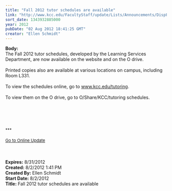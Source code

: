 ```yaml
---
title: "Fall 2012 tutor schedules are available"
link: "http://www.kcc.edu/FacultyStaff/update/Lists/Announcements/DispForm.aspx?ID=769"
sort_date: 1343932885000
year: 2012
pubDate: "02 Aug 2012 18:41:25 GMT"
creator: "Ellen Schmidt"
---
```


<div><b>Body:</b> <div class="ExternalClass7366BC0127BB4E51A6918BB1D413CD3E"><div>The Fall 2012 tutor schedules, developed by the Learning Services Department, are now available on the website and on the O drive.</div>
<div><br />Printed copies also are available at various locations on campus, including Room L331.</div>
<div><br />To view the schedules online, go to <a href="/tutoring">www.kcc.edu/tutoring</a>.</div>
<div><br />To view them on the O drive, go to O/Share/KCC/tutoring schedules.</div>
<div> </div>
<div> </div>
<div> </div>
<div> </div>
<div> </div>
<div>
<div><font size="2">***</font></div>
<div><font size="2"></font> </div>
<div><a href="/FacultyStaff/update/Pages/dailyupdate.aspx"><font size="2">Go to Online Update</font></a></div>
<div><font size="2"></font> </div>
<div><font size="2"></font> </div><br /></div></div></div>
<div><b>Expires:</b> 8/31/2012</div>
<div><b>Created:</b> 8/2/2012 1:41 PM</div>
<div><b>Created By:</b> Ellen Schmidt</div>
<div><b>Start Date:</b> 8/2/2012</div>
<div><b>Title:</b> Fall 2012 tutor schedules are available</div>
